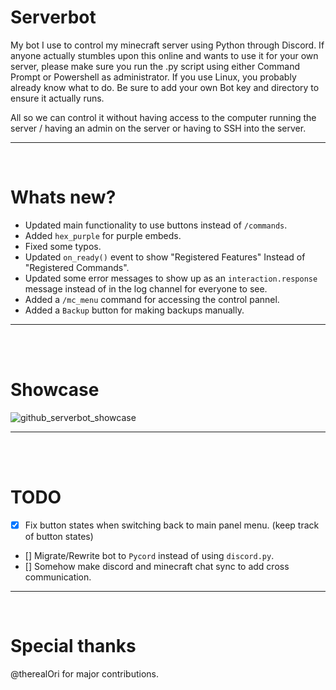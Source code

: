 # Serverbot
My bot I use to control my minecraft server using Python through Discord.
If anyone actually stumbles upon this online and wants to use it for your own server, please make sure you run the .py script using either Command Prompt or Powershell as administrator.
If you use Linux, you probably already know what to do.
Be sure to add your own Bot key and directory to ensure it actually runs.

All so we can control it without having access to the computer running the server / having an admin on the server or having to SSH into the server.
__ __

<br>

# Whats new? 
- Updated main functionality to use buttons instead of `/commands`.
- Added `hex_purple` for purple embeds.
- Fixed some typos.
- Updated `on_ready()` event to show "Registered Features" Instead of "Registered Commands".
- Updated some error messages to show up as an `interaction.response` message instead of in the log channel for everyone to see.
- Added a `/mc_menu` command for accessing the control pannel.
- Added a `Backup` button for making backups manually.
__ __

<br>
<br>

# Showcase
![github_serverbot_showcase](https://github.com/user-attachments/assets/7d075457-313a-4e4d-86ad-27065c2aa744)

__ __

<br>
<br>

# TODO
  - [x] Fix button states when switching back to main panel menu. (keep track of button states)
  - [] Migrate/Rewrite bot to `Pycord` instead of using `discord.py`.
  - [] Somehow make discord and minecraft chat sync to add cross communication.
__ __

<br>

# Special thanks
@therealOri for major contributions. 
